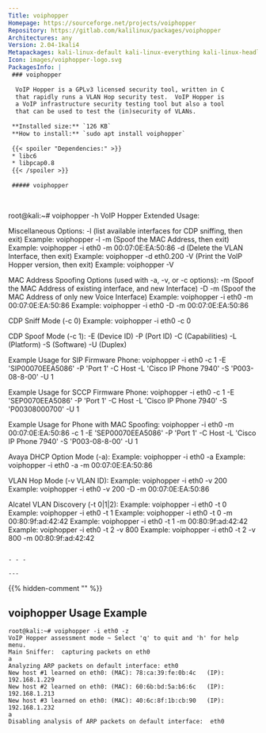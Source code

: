 ```yaml
---
Title: voiphopper
Homepage: https://sourceforge.net/projects/voiphopper
Repository: https://gitlab.com/kalilinux/packages/voiphopper
Architectures: any
Version: 2.04-1kali4
Metapackages: kali-linux-default kali-linux-everything kali-linux-headless kali-linux-large kali-tools-voip kali-tools-vulnerability 
Icon: images/voiphopper-logo.svg
PackagesInfo: |
 ### voiphopper
 
  VoIP Hopper is a GPLv3 licensed security tool, written in C
  that rapidly runs a VLAN Hop security test.  VoIP Hopper is
  a VoIP infrastructure security testing tool but also a tool
  that can be used to test the (in)security of VLANs.
 
 **Installed size:** `126 KB`  
 **How to install:** `sudo apt install voiphopper`  
 
 {{< spoiler "Dependencies:" >}}
 * libc6 
 * libpcap0.8 
 {{< /spoiler >}}
 
 ##### voiphopper
 
 
 ```
 root@kali:~# voiphopper -h
 VoIP Hopper Extended Usage:
 
 Miscellaneous Options:
 	-l (list available interfaces for CDP sniffing, then exit)
 	Example:  voiphopper -l
 	-m (Spoof the MAC Address, then exit)
 	Example:  voiphopper -i eth0 -m 00:07:0E:EA:50:86
 	-d (Delete the VLAN Interface, then exit)
 	Example:  voiphopper -d eth0.200
 	-V (Print the VoIP Hopper version, then exit)
 	Example:  voiphopper -V
 
 MAC Address Spoofing Options (used with -a, -v, or -c options):
 	-m (Spoof the MAC Address of existing interface, and new Interface)
 	-D -m (Spoof the MAC Address of only new Voice Interface)
 	Example:  voiphopper -i eth0 -m 00:07:0E:EA:50:86
 	Example:  voiphopper -i eth0 -D -m 00:07:0E:EA:50:86
 
 CDP Sniff Mode (-c 0)
 	Example:  voiphopper -i eth0 -c 0
 
 CDP Spoof Mode (-c 1):
 	-E <string> (Device ID)
 	-P <string> (Port ID)
 	-C <string> (Capabilities)
 	-L <string> (Platform)
 	-S <string> (Software)
 	-U <string> (Duplex)
 
 Example Usage for SIP Firmware Phone:
 voiphopper -i eth0 -c 1 -E 'SIP00070EEA5086' -P 'Port 1' -C Host -L 'Cisco IP Phone 7940' -S 'P003-08-8-00' -U 1
 
 Example Usage for SCCP Firmware Phone:
 voiphopper -i eth0 -c 1 -E 'SEP0070EEA5086' -P 'Port 1' -C Host -L 'Cisco IP Phone 7940' -S 'P00308000700' -U 1
 
 Example Usage for Phone with MAC Spoofing:
 voiphopper -i eth0 -m 00:07:0E:EA:50:86 -c 1 -E 'SEP00070EEA5086' -P 'Port 1' -C Host -L 'Cisco IP Phone 7940' -S 'P003-08-8-00' -U 1
 
 Avaya DHCP Option Mode (-a):
 	Example:  voiphopper -i eth0 -a
 	Example:  voiphopper -i eth0 -a -m 00:07:0E:EA:50:86
 
 VLAN Hop Mode (-v VLAN ID):
 	Example:  voiphopper -i eth0 -v 200
 	Example:  voiphopper -i eth0 -v 200 -D -m 00:07:0E:EA:50:86
 
 Alcatel VLAN Discovery (-t 0|1|2):
 	Example:  voiphopper -i eth0 -t 0
 	Example:  voiphopper -i eth0 -t 1
 	Example:  voiphopper -i eth0 -t 0 -m 00:80:9f:ad:42:42
 	Example:  voiphopper -i eth0 -t 1 -m 00:80:9f:ad:42:42
 	Example:  voiphopper -i eth0 -t 2 -v 800
 	Example:  voiphopper -i eth0 -t 2 -v 800 -m 00:80:9f:ad:42:42
 
 ```
 
 - - -
 
---
```

{{% hidden-comment "<!--Do not edit anything above this line-->" %}}

## voiphopper Usage Example

```
root@kali:~# voiphopper -i eth0 -z
VoIP Hopper assessment mode ~ Select 'q' to quit and 'h' for help menu.
Main Sniffer:  capturing packets on eth0
a
Analyzing ARP packets on default interface: eth0
New host #1 learned on eth0: (MAC): 78:ca:39:fe:0b:4c   (IP): 192.168.1.229
New host #2 learned on eth0: (MAC): 60:6b:bd:5a:b6:6c   (IP): 192.168.1.213
New host #3 learned on eth0: (MAC): 40:6c:8f:1b:cb:90   (IP): 192.168.1.232
a
Disabling analysis of ARP packets on default interface:  eth0
```
